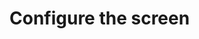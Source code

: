 # Configure the screen

<figure><img src="../../../../.gitbook/assets/FIrstPagePreview.png" alt=""><figcaption></figcaption></figure>

<figure><img src="../../../../.gitbook/assets/SignInModalPreview.png" alt=""><figcaption></figcaption></figure>

<figure><img src="../../../../.gitbook/assets/MainPagePreview.png" alt=""><figcaption></figcaption></figure>


